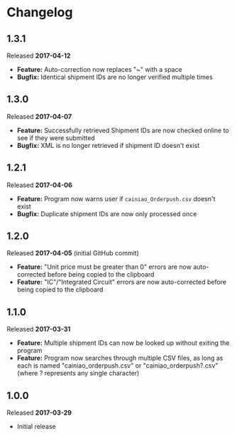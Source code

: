 # Changelog #

## 1.3.1 ##

Released **2017-04-12**

* **Feature:** Auto-correction now replaces "~" with a space
* **Bugfix:** Identical shipment IDs are no longer verified multiple times


## 1.3.0 ##

Released **2017-04-07**

* **Feature:** Successfully retrieved Shipment IDs are now checked online to see if they were submitted
* **Bugfix:** XML is no longer retrieved if shipment ID doesn't exist

## 1.2.1 ##

Released **2017-04-06**

 * **Feature:** Program now warns user if `cainiao_Orderpush.csv` doesn't exist
 * **Bugfix:** Duplicate shipment IDs are now only processed once 

## 1.2.0 ##

Released **2017-04-05** (initial GitHub commit)

 * **Feature:** "Unit price must be greater than 0" errors are now auto-corrected before being copied to the clipboard
 * **Feature:** "IC"/"Integrated Circuit" errors are now auto-corrected before being copied to the clipboard

## 1.1.0 ##

Released **2017-03-31**

 * **Feature:** Multiple shipment IDs can now be looked up without exiting the program
 * **Feature:** Program now searches through multiple CSV files, as long as each is named "cainiao_orderpush.csv" or "cainiao_orderpush?.csv" (where ? represents any single character)

## 1.0.0 ##

Released **2017-03-29**

 * Initial release